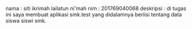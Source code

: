 nama : siti ikrimah lailatun ni'mah
nim : 201769040068
deskripsi : di tugas ini saya membuat aplikasi smk.test yang didalamnya beriisi tentang data siswa siswi smk.